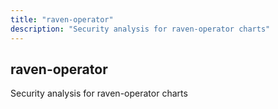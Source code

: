 ```yaml
---
title: "raven-operator"
description: "Security analysis for raven-operator charts"
---
```


## raven-operator

Security analysis for raven-operator charts
